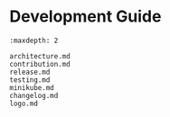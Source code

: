 # Development Guide

```{toctree}
:maxdepth: 2

architecture.md
contribution.md
release.md
testing.md
minikube.md
changelog.md
logo.md
```
